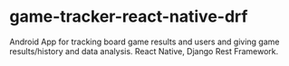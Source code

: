# game-tracker-react-native-drf
Android App for tracking board game results and users and giving game results/history and data analysis. React Native, Django Rest Framework.
